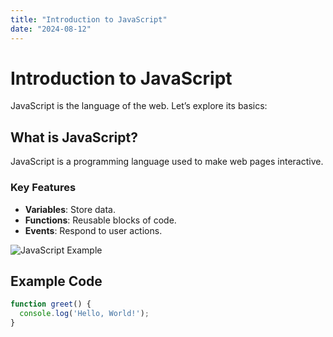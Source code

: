 ```yaml
---
title: "Introduction to JavaScript"
date: "2024-08-12"
---
```


# Introduction to JavaScript

JavaScript is the language of the web. Let’s explore its basics:

## What is JavaScript?
JavaScript is a programming language used to make web pages interactive.

### Key Features
- **Variables**: Store data.
- **Functions**: Reusable blocks of code.
- **Events**: Respond to user actions.

![JavaScript Example](https://via.placeholder.com/600x400)

## Example Code

```javascript
function greet() {
  console.log('Hello, World!');
}